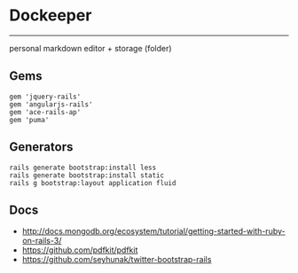 
# Dockeeper
--------------

personal markdown editor + storage (folder)


## Gems

    gem 'jquery-rails'
    gem 'angularjs-rails'
    gem 'ace-rails-ap'
    gem 'puma'


## Generators

    rails generate bootstrap:install less
    rails generate bootstrap:install static
    rails g bootstrap:layout application fluid

## Docs

* <http://docs.mongodb.org/ecosystem/tutorial/getting-started-with-ruby-on-rails-3/>
* <https://github.com/pdfkit/pdfkit>
* <https://github.com/seyhunak/twitter-bootstrap-rails>

